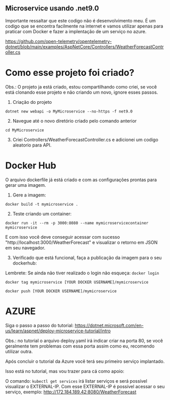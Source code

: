 ## Microservice usando .net9.0

Importante ressaltar que este codigo não é desenvolvimento meu. É um codigo que se encontra facilmente na internet e vamos utilizar apenas para praticar com Docker e fazer a implentação de um serviço no azure. 

https://github.com/open-telemetry/opentelemetry-dotnet/blob/main/examples/AspNetCore/Controllers/WeatherForecastController.cs 

# Como esse projeto foi criado? 
Obs.: O projeto ja está criado, estou compartilhando como criei, se você está clonando esse projeto e não criando um novo, ignore esses passos. 

1. Criação do projeto 

```dotnet new webapi -o MyMicroservice --no-https -f net9.0```

2. Navegue até o novo diretório criado pelo comando anterior

```cd MyMicroservice```

3. Criei Controllers/WeatherForecastController.cs e adicionei um codigo aleatorio para API. 

# Docker Hub
O arquivo dockerfile já está criado e com as configurações prontas para gerar uma imagem. 

1. Gere a imagem:

```docker build -t mymicroservice .```

2. Teste criando um container: 

```docker run -it --rm -p 3000:8080 --name mymicroservicecontainer mymicroservice```

E com isso você deve conseguir acessar com sucesso "http://localhost:3000/WeatherForecast" e visualizar o retorno em JSON em seu navegador. 

3. Verificado que está funcional, faça a publicação da imagem para o seu dockerhub: 

Lembrete: Se ainda não tiver realizado o login não esqueça: ```docker login```

```docker tag mymicroservice [YOUR DOCKER USERNAME]/mymicroservice```

```docker push [YOUR DOCKER USERNAME]/mymicroservice```

# AZURE

Siga o passo a passo do tutorial: https://dotnet.microsoft.com/en-us/learn/aspnet/deploy-microservice-tutorial/intro

Obs.: no tutorial o arquivo deploy.yaml irá indicar criar na porta 80, se você geralmente tem problemas com essa porta assim como eu, recomendo utilizar outra. 

Após concluir o tutorial da Azure você terá seu primeiro serviço implantado. 

Isso está no tutorial, mas vou trazer para cá como apoio: 

O comando: ```kubectl get services``` irá listar serviços e será possível visualizar o EXTERNAL-IP.
Com esse EXTERNAL-IP é possível acessar o seu serviço, exemplo: http://172.184.189.42:8080/WeatherForecast